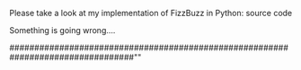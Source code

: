 Please take a look at my implementation of FizzBuzz in Python: source code

Something is going wrong….

#################################################################################""
